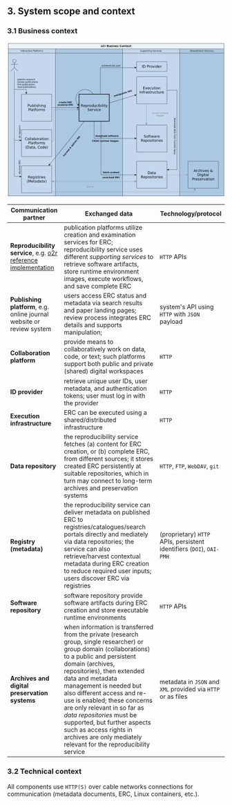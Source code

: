 ## 3. System scope and context

### 3.1 Business context

[![business context](img/3.1-business-context.png)](img/3.1-business-context.png)

Communication partner | Exchanged data | Technology/protocol
--------------------- | ------ | -------
**Reproducibility service**, e.g. [o2r reference implementation](http://o2r.info/results) | publication platforms utilize creation and examination services for ERC; reproducibility service uses different _supporting services_ to retrieve software artifacts, store runtime environment images, execute workflows, and save complete ERC | `HTTP` APIs |
**Publishing platform**, e.g. online journal website or review system | users access ERC status and metadata via search results and paper landing pages; review process integrates ERC details and supports manipulation; | system's API using `HTTP` with `JSON` payload
**Collaboration platform** | provide means to collaboratively work on data, code, or text; such platforms support both public and private (shared) digital workspaces | `HTTP`
**ID provider** | retrieve unique user IDs, user metadata, and authentication tokens; user must log in with the provider | `HTTP`
**Execution infrastructure** | ERC can be executed using a shared/distributed infrastructure | `HTTP`
**Data repository** | the reproducibility service fetches (a) content for ERC creation, or (b) complete ERC, from different sources; it stores created ERC persistently at suitable repositories, which in turn may connect to long-term archives and preservation systems | `HTTP`, `FTP`, `WebDAV`, `git`
**Registry (metadata)** | the reproducibility service can deliver metadata on published ERC to registries/catalogues/search portals directly and mediately via data repositories; the service can also retrieve/harvest contextual metadata during ERC creation to reduce required user inputs; users discover ERC via registries | (proprietary) `HTTP` APIs, persistent identifiers (`DOI`), `OAI-PMH`
**Software repository** | software repository provide software artifacts during ERC creation and store executable runtime environments | `HTTP` APIs
**Archives and digital preservation systems** | when information is transferred from the private (research group, single researcher) or group domain (collaborations) to a public and persistent domain (archives, repositories), then extended data and metadata management is needed but also different access and re-use is enabled; these concerns are only relevant in so far as _data repositories_ must be supported, but further aspects such as access rights in archives are only mediately relevant for the reproducibility service | metadata in `JSON` and `XML` provided via `HTTP` or as files

### 3.2 Technical context

All components use `HTTP(S)` over cable networks connections for communication (metadata documents, ERC, Linux containers, etc.).
